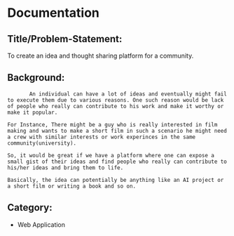 # Documentation

## Title/Problem-Statement:

To create an idea and thought sharing platform for a community.

##  Background:

           An individual can have a lot of ideas and eventually might fail to execute them due to various reasons. One such reason would be lack of people who really can contribute to his work and make it worthy or make it popular.

    For Instance, There might be a guy who is really interested in film making and wants to make a short film in such a scenario he might need a crew with similar interests or work experinces in the same community(university).

    So, it would be great if we have a platform where one can expose a small gist of their ideas and find people who really can contribute to his/her ideas and bring them to life.

    Basically, the idea can potentially be anything like an AI project or a short film or writing a book and so on.

## Category:

- Web Application
